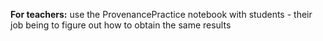 **For teachers:** use the ProvenancePractice notebook with students - their job being to figure out how to obtain the same results
